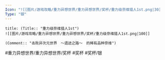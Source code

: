 ```yaml
---
Icon: "![[图片/游戏攻略/重力异想世界/重力异想世界/奖杯/重力级奈维猎人1st.png|30]]"
Type: "银"
---
```

```ad-common-silver-trophy
title: (Title:: "重力级奈维猎人1st")
![[图片/游戏攻略/重力异想世界/重力异想世界/奖杯/重力级奈维猎人1st.png|100]]

(Comment:: "击败异次元世界　～遗迹之路～　的稀有品种奈维")
```

#重力异想世界/重力异想世界/奖杯 #奖杯 #奖杯/银
